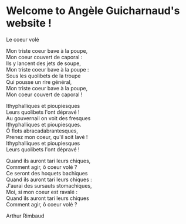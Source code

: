 <head>
<h1> Welcome to Angèle Guicharnaud's website ! </h1>
  </head>
  <p> Le coeur volé

Mon triste coeur bave à la poupe,<br/>
Mon coeur couvert de caporal :<br/>
Ils y lancent des jets de soupe,<br/>
Mon triste coeur bave à la poupe :<br/>
Sous les quolibets de la troupe<br/>
Qui pousse un rire général,<br/>
Mon triste coeur bave à la poupe,<br/>
Mon coeur couvert de caporal !<br/>

Ithyphalliques et pioupiesques <br/>
Leurs quolibets l'ont dépravé !<br/>
Au gouvernail on voit des fresques <br/>
Ithyphalliques et pioupiesques.<br/>
Ô flots abracadabrantesques, <br/>
Prenez mon coeur, qu'il soit lavé ! <br/>
Ithyphalliques et pioupiesques <br/>
Leurs quolibets l'ont dépravé ! <br/>

Quand ils auront tari leurs chiques, <br/>
Comment agir, ô coeur volé ? <br/>
Ce seront des hoquets bachiques <br/>
Quand ils auront tari leurs chiques : <br/>
J'aurai des sursauts stomachiques, <br/>
Moi, si mon coeur est ravalé : <br/>
Quand ils auront tari leurs chiques <br/>
Comment agir, ô coeur volé ? <br/>

Arthur Rimbaud
</p>


